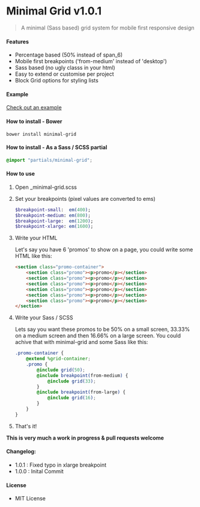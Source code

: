 # Minimal Grid v1.0.1
> A minimal (Sass based) grid system for mobile first responsive design

#### Features
* Percentage based (50% instead of span_6)
* Mobile first breakpoints ('from-medium' instead of 'desktop')
* Sass based (no ugly classs in your html)
* Easy to extend or customise per project
* Block Grid options for styling lists

#### Example
[Check out an example](http://htmlpreview.github.io/?https://github.com/AaronRutley/minimal-grid/blob/master/index.html)

#### How to install - Bower

```
bower install minimal-grid
```

#### How to install - As a Sass / SCSS partial

```scss
@import "partials/minimal-grid";
```

#### How to use
1. Open _minimal-grid.scss
2. Set your breakpoints (pixel values are converted to ems)

    ```sass
    $breakpoint-small:  em(400);
    $breakpoint-medium: em(800);
    $breakpoint-large:  em(1200);
    $breakpoint-xlarge: em(1600);
    ```
3. Write your HTML

    Let's say you have 6 'promos' to show on a page, you could write some HTML like this:

    ```html
    <section class="promo-container">
        <section class="promo"><p>promo</p></section>
        <section class="promo"><p>promo</p></section>
        <section class="promo"><p>promo</p></section>
        <section class="promo"><p>promo</p></section>
        <section class="promo"><p>promo</p></section>
        <section class="promo"><p>promo</p></section>
    </section>
    ```
4. Write your Sass / SCSS

    Lets say you want these promos to be 50% on a small screen, 33.33% on a medium screen and then 16.66% on a large screen. You could achive that with minimal-grid and some Sass like this:

    ``` scss
    .promo-container {
        @extend %grid-container;
        .promo {
            @include grid(50);
            @include breakpoint(from-medium) {
                @include grid(33);
            }
            @include breakpoint(from-large) {
                @include grid(16);
            }
        }
    }
    ```

5. That's it!

**This is very much a work in progress & pull requests welcome**

#### Changelog:
* 1.0.1 : Fixed typo in xlarge breakpoint
* 1.0.0 : Inital Commit

#### License
* MIT License
